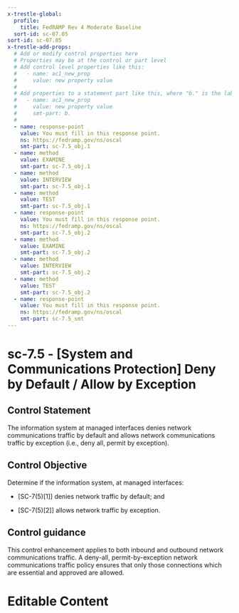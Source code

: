 ```yaml
---
x-trestle-global:
  profile:
    title: FedRAMP Rev 4 Moderate Baseline
  sort-id: sc-07.05
sort-id: sc-07.05
x-trestle-add-props:
  # Add or modify control properties here
  # Properties may be at the control or part level
  # Add control level properties like this:
  #   - name: ac1_new_prop
  #     value: new property value
  #
  # Add properties to a statement part like this, where "b." is the label of the target statement part
  #   - name: ac1_new_prop
  #     value: new property value
  #     smt-part: b.
  #
  - name: response-point
    value: You must fill in this response point.
    ns: https://fedramp.gov/ns/oscal
    smt-part: sc-7.5_obj.1
  - name: method
    value: EXAMINE
    smt-part: sc-7.5_obj.1
  - name: method
    value: INTERVIEW
    smt-part: sc-7.5_obj.1
  - name: method
    value: TEST
    smt-part: sc-7.5_obj.1
  - name: response-point
    value: You must fill in this response point.
    ns: https://fedramp.gov/ns/oscal
    smt-part: sc-7.5_obj.2
  - name: method
    value: EXAMINE
    smt-part: sc-7.5_obj.2
  - name: method
    value: INTERVIEW
    smt-part: sc-7.5_obj.2
  - name: method
    value: TEST
    smt-part: sc-7.5_obj.2
  - name: response-point
    value: You must fill in this response point.
    ns: https://fedramp.gov/ns/oscal
    smt-part: sc-7.5_smt
---
```


# sc-7.5 - \[System and Communications Protection\] Deny by Default / Allow by Exception

## Control Statement

The information system at managed interfaces denies network communications traffic by default and allows network communications traffic by exception (i.e., deny all, permit by exception).

## Control Objective

Determine if the information system, at managed interfaces:

- \[SC-7(5)[1]\] denies network traffic by default; and

- \[SC-7(5)[2]\] allows network traffic by exception.

## Control guidance

This control enhancement applies to both inbound and outbound network communications traffic. A deny-all, permit-by-exception network communications traffic policy ensures that only those connections which are essential and approved are allowed.

# Editable Content

<!-- Make additions and edits below -->
<!-- The above represents the contents of the control as received by the profile, prior to additions. -->
<!-- If the profile makes additions to the control, they will appear below. -->
<!-- The above markdown may not be edited but you may edit the content below, and/or introduce new additions to be made by the profile. -->
<!-- If there is a yaml header at the top, parameter values may be edited. Use --set-parameters to incorporate the changes during assembly. -->
<!-- The content here will then replace what is in the profile for this control, after running profile-assemble. -->
<!-- The added parts in the profile for this control are below.  You may edit them and/or add new ones. -->
<!-- Each addition must have a heading either of the form ## Control my_addition_name -->
<!-- or ## Part a. (where the a. refers to one of the control statement labels.) -->
<!-- "## Control" parts are new parts added after the statement part. -->
<!-- "## Part" parts are new parts added into the top-level statement part with that label. -->
<!-- Subparts may be added with nested hash levels of the form ### My Subpart Name -->
<!-- underneath the parent ## Control or ## Part being added -->
<!-- See https://oscal-compass.github.io/compliance-trestle/tutorials/ssp_profile_catalog_authoring/ssp_profile_catalog_authoring for guidance. -->
